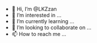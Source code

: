 - 👋 Hi, I’m @LKZzan
- 👀 I’m interested in ...
- 🌱 I’m currently learning ...
- 💞️ I’m looking to collaborate on ...
- 📫 How to reach me ...

<!---
LKZzan/LKZzan is a ✨ special ✨ repository because its `README.md` (this file) appears on your GitHub profile.
You can click the Preview link to take a look at your changes.
--->
